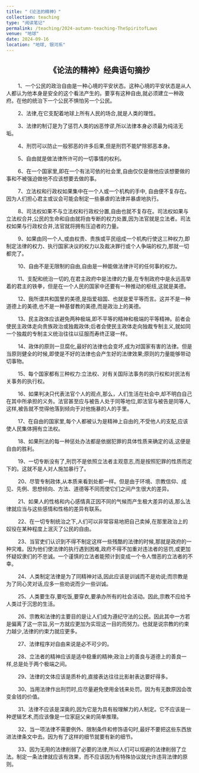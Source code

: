 ```yaml
---
title: "《论法的精神》"
collection: teaching
type: "阅读笔记"
permalink: /teaching/2024-autumn-teaching-TheSpiritofLaws
venue: "地球"
date: 2024-09-16
location: "地球, 银河系"
---
```


## <center>《论法的精神》经典语句摘抄</center>

        1、一个公民的政治自由是一种心境的平安状态。这种心境的平安状态是从人人都认为他本身是安全的这个看法产生的。要享有这种自由,就必须建立一种政府。在他的统治下一个公民不惧怕另一个公民。

        2、法律,在它支配着地球上所有人民的场合,就是人类的理性。

        3、法律的制订是为了惩罚人类的凶恶悖谬,所以法律本身必须最为纯洁无垢。

        4、刑罚可以防止一般邪恶的许多后果,但是刑罚不能铲除邪恶本身。

        5、自由就是做法律所许可的一切事情的权利。

        6、在一个国家里,即在一个有法可依的社会里,自由仅仅是做他应该想要做的事和不被强迫做他不应该想要去做的事。

        7、立法权和行政权如果集中在一个人或一个机构的手中, 自由便不复存在。因为人们担心君主或议会可能会制定一些暴虐的法律并暴虐地执行。

        8、司法权如果不与立法权和行政权分置,自由也就不复存在。司法权如果与立法权合并,公民的生命和自由就将由专断的权力处置,因为法官就是立法者。司法权如果与行政权合并,法官就将拥有压迫者的力量。

        9、如果由同一个人,或由权贵、贵族或平民组成一个机构行使这三种权力,即制定法律的权力、执行国家决议的权力以及裁决罪行或个人争端的权力,那就一切都完了。

        10、自由不是无限制的自由,自由是一种能做法律许可的任何事的权力。

        11、支配和统治一切的,在君主政府中是法律的力量,在专制政府中是永远高举着的君主的铁拳，但是在一个人民的国家中还要有一种推动的枢纽,这就是美德。

        12、我所谓共和国里的美德,是指爱祖国、也就是爱平等而言。这并不是一种道德上的美德,也不是一种基督教的美德,而是政治上的美德。

        13、民主政体应该避免两种极端,即不平等的精神和极端的平等精神。前者会使民主政体走向贵族政治或独裁政体;后者会使民主政体走向独裁专制主义,就如同一个独裁的专制主义统治往往以征服而寿终正寝一样。

        14、政体的原则一旦腐化,最好的法律也会变坏,成为对国家有害的法律。但是当原则健全的时候,即使是不好的法律也会产生好的法律效果;原则的力量能够带动切事物。

        15、每个国家都有三种权力:立法权、对有关国际法事务的执行权和对民法有关事务的执行权。

        16、如果判决只代表法官个人的观点,那么，人们生活在社会中,却不明白自己在其中所承担的义务。法官甚至应与被告人处于同等地位,即法官与被告是同等人,这样,被告就不觉得他落到倾向于对他施暴的人的手里。

        17、在自由的国家里,每个人都被认为是精神上自由的,不受他人的支配,应该使人民集体拥有立法权。

        18、如果刑法的每一种惩处办法都是依据犯罪的具体性质来确定的话,这便是自由的胜利。

        19、一切专断没有了,刑罚不是依照立法者主观意志,而是按照犯罪的性质而定下的。这就不是人对人施加暴行了。

        20、尽管专制政体,从本质来看到处都一样。但是由于环境、宗教信仰、成见、先例、思想倾向、方法、道德等不同而使它们之间产生很大的差异。

        21、如果人的性格和内心感情真正因不同的气候而产生极大差异的话,那么法律就应当与这些感情和性格的差异有联系。

        22、在一切专制统治之下,人们可以非常容易地把自己卖掉,在那里政治上的奴役在某种程度上泯灭了公民的自由。

        23、当官吏们认识到不得不制定这样一些残酷的法律的时候,那就是政府的一种灾难。因为他们使法律的执行遇到困难,政府不得不加重对违法者的惩罚,或更加怀疑奴隶们的不忠诚。一个谨慎的立法者能预计到变成一个令人憎恶的立法者的不幸。

        24、人类制定法律是为了同精神对话,因此应该是训诚而不是劝说;而宗教是为了同心灵对话,应多一些劝说而少一些训诚。

        25、人类要生存,要吃饭,要穿衣,要承办所有的社会活动。因此,宗教不应给予人类过于沉思的生活。

        26、宗教和法律的主要目的是让人们成为遵纪守法的公民。因此其中一方若是偏离了这一宗旨,另一方就应更加为实现这一目的而努力。也就是说宗教的约束力越少,法律的约束力就应更多。

        27、法律程序对自由来说是必不可少的。

        28、立法者的精神应该是适中稳重的精神;政治上的善良与道德上的善良一样,总是处于两个极端之间。

        29、法律的文体应该是质朴的,直接表达往往比影射表达要好得多。

        30、当用法律作出刑罚时,应尽量避免使用金钱来处罚。因为有无数原因会改变金钱的价值。

        31、法律不应该是深奥的,因为它是为具有般理解力的人制定。它不应该是一种逻辑艺术,而应该像是一位家庭父亲的简单推理。

        32、当一项法律不需要例外、限制条件和修饰语句时,最好不要把这些东西放进法律条文中去。因为有了这样的细节就要有新的细节。

        33、因为无用的法律削弱了必要的法律,所以人们可以规避的法律削弱了立法。制定一条法律就应该有效果，而不应该因为有特殊协议就允许违背法律的原则。​​​​
